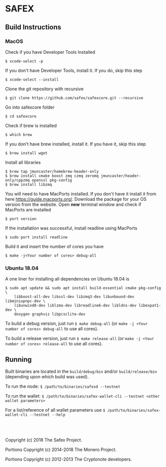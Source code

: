# SAFEX

## Build Instructions

### MacOS

Check if you have Developer Tools Installed
```
$ xcode-select -p
```
If you don't have Developer Tools, install it. If you do, skip this step
```
$ xcode-select --install
```
Clone the git repository with recursive
```
$ git clone https://github.com/safex/safexcore.git --recursive
```
Go into safexcore folder
```
$ cd safexcore
```
Check if brew is installed
```
$ which brew
```
If you don't have brew installed, install it. If you have it, skip this step
```
$ brew install wget
```
Install all libraries
```
$ brew tap jmuncaster/homebrew-header-only
$ brew install cmake boost zmq czmq zeromq jmuncaster/header-only/cppzmq openssl pkg-config
$ brew install libzmq
```
You will need to have MacPorts installed. If you don't have it install it from here https://guide.macports.org/. Download the package for your OS version from the website. Open **new** terminal window and check if MacPorts are installed
```
$ port version
```
If the installation was successful, install readline using MacPorts
```
$ sudo port install readline
```
Build it and insert the number of cores you have
```
$ make -j<Your number of cores> debug-all
```

### Ubuntu 18.04

A one liner for installing all dependencies on Ubuntu 18.04 is

```
$ sudo apt update && sudo apt install build-essential cmake pkg-config \
    libboost-all-dev libssl-dev libzmq3-dev libunbound-dev libminiupnpc-dev \
    libunwind8-dev liblzma-dev libreadline6-dev libldns-dev libexpat1-dev \
    doxygen graphviz libpcsclite-dev
```

To build a debug version, just run `$ make debug-all` (or `make -j <Your number of cores> debug-all` to use all cores).

To build a release version, just run `$ make release-all` (or `make -j <Your number of cores> release-all` to use all cores).

## Running

Built binaries are located in the `build/debug/bin` and/or `build/release/bin` (depending upon which build was used).

To run the node: `$ /path/to/binaries/safexd --testnet`

To run the wallet: `$ /path/to/binaries/safex-wallet-cli --testnet <other wallet parameters>`

For a list/reference of all wallet parameters use `$ /path/to/binaries/safex-wallet-cli --testnet --help`

<br/><br/><br/>
Copyright (c) 2018 The Safex Project.

Portions Copyright (c) 2014-2018 The Monero Project.

Portions Copyright (c) 2012-2013 The Cryptonote developers.
